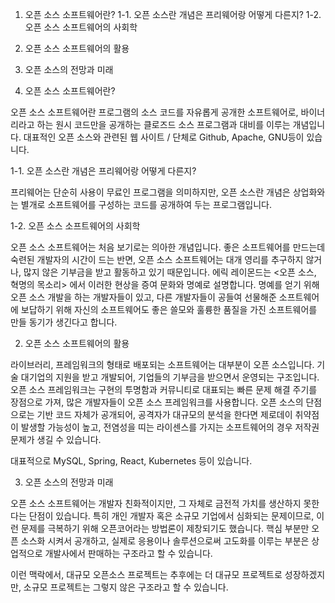 1. 오픈 소스 소프트웨어란?
 1-1. 오픈 소스란 개념은 프리웨어랑 어떻게 다른지?
 1-2. 오픈 소스 소프트웨어의 사회학
2. 오픈 소스 소프트웨어의 활용
3. 오픈 소스의 전망과 미래

1. 오픈 소스 소프트웨어란?

오픈 소스 소프트웨어란 프로그램의 소스 코드를 자유롭게 공개한 소프트웨어로, 바이너리라고 하는 원시 코드만을 공개하는 클로즈드 소스 프로그램과 대비를 이루는 개념입니다.
대표적인 오픈 소스와 관련된 웹 사이트 / 단체로 Github, Apache, GNU등이 있습니다.

1-1. 오픈 소스란 개념은 프리웨어랑 어떻게 다른지?

프리웨어는 단순히 사용이 무료인 프로그램을 의미하지만, 오픈 소스란 개념은 상업화와는 별개로 소프트웨어를 구성하는 코드를 공개하여 두는 프로그램입니다.

1-2. 오픈 소스 소프트웨어의 사회학

오픈 소스 소프트웨어는 처음 보기로는 의아한 개념입니다.
좋은 소프트웨어를 만드는데 숙련된 개발자의 시간이 드는 반면, 오픈 소스 소프트웨어는 대개 영리를 추구하지 않거나, 많지 않은 기부금을 받고 활동하고 있기 때문입니다.
에릭 레이몬드는 <오픈 소스, 혁명의 목소리> 에서 이러한 현상을 증여 문화와 명예로 설명합니다. 명예를 얻기 위해 오픈 소스 개발을 하는 개발자들이 있고, 다른 개발자들이 공들여 선물해준 소프트웨어에 보답하기 위해 자신의 소프트웨어도 좋은 쓸모와 훌륭한 품질을 가진 소프트웨어를 만들 동기가 생긴다고 합니다.

2. 오픈 소스 소프트웨어의 활용

라이브러리, 프레임워크의 형태로 배포되는 소프트웨어는 대부분이 오픈 소스입니다. 기술 대기업의 지원을 받고 개발되어, 기업들의 기부금을 받으면서 운영되는 구조입니다.
오픈 소스 프레임워크는 구현의 투명함과 커뮤니티로 대표되는 빠른 문제 해결 주기를 장점으로 가져, 많은 개발자들이 오픈 소스 프레임워크를 사용합니다.
오픈 소스의 단점으로는 기반 코드 자체가 공개되어, 공격자가 대규모의 분석을 한다면 제로데이 취약점이 발생할 가능성이 높고, 전염성을 띠는 라이센스를 가지는 소프트웨어의 경우 저작권 문제가 생길 수 있습니다.

대표적으로 MySQL, Spring, React, Kubernetes 등이 있습니다.

3. 오픈 소스의 전망과 미래

오픈 소스 소프트웨어는 개발자 친화적이지만, 그 자체로 금전적 가치를 생산하지 못한다는 단점이 있습니다.
특히 개인 개발자 혹은 소규모 기업에서 심화되는 문제이므로, 이런 문제를 극복하기 위해 오픈코어라는 방법론이 제창되기도 했습니다. 핵심 부분만 오픈 소스화 시켜서 공개하고, 실제로 응용이나 솔루션으로써 고도화를 이루는 부분은 상업적으로 개발사에서 판매하는 구조라고 할 수 있습니다.

이런 맥락에서, 대규모 오픈소스 프로젝트는 추후에는 더 대규모 프로젝트로 성장하겠지만, 소규모 프로젝트는 그렇지 않은 구조라고 할 수 있습니다.
